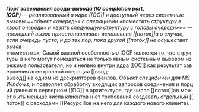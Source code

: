 _**Порт завершения ввода-вывода (IO completion port, IOCP)**_ — _реализованный в ядре [[ОС]] и доступный через системные вызовы ==объект «очередь» с операциями «поместить структуру в хвост очереди» и «взять следующую структуру с головы очереди»== — последний вызов приостанавливает исполнение [[поток]]а в случае, если очередь пуста, и до тех пор, пока другой [[поток]] не осуществит вызов «поместить»._ Самой важной особенностью IOCP является то, что структуры в него могут помещаться не только явным системным вызовом из режима пользователя, но и неявно внутри [ядра](Ядро.md) [[ОС]] как результат завершения асинхронной операции [[ввод-вывод]] на одном из дескрипторов файлов. _Объект специфичен для MS Windows_, и позволяет обработку входящих запросов соединения и порций данных в серверном [[ПО]] в архитектуре, где число [[поток]]ов может быть меньше числа клиентов (нет требования создавать отдельный [[поток]] с расходами [[Ресурс]]ов на него для каждого нового клиента).

